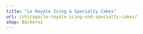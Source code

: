 ```yaml
---
title: "Le Royale Icing & Specialty Cakes"
url: /chicago/le-royale-icing-und-specialty-cakes/
shop: Bäckerei
---
```


